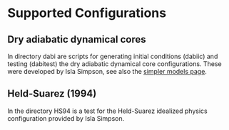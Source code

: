 Supported Configurations
===============================

Dry adiabatic dynamical cores
-----------------------------------
In directory dabi are scripts for generating initial conditions (dabiic) and testing (dabitest) the dry adiabatic dynamical core configurations. These were developed by Isla Simpson, see also the [simpler models page](http://www.cesm.ucar.edu/models/simpler-models/dry-dynamical-core.html).

Held-Suarez (1994)
------------------
In the directory HS94 is a test for the Held-Suarez idealized physics configuration provided by Isla Simpson.


